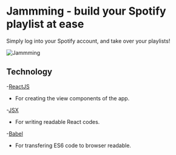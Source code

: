 # Jammming - build your Spotify playlist at ease

Simply log into your Spotify account, and take over your playlists!

![Jammming](https://github.com/ll10524/Jammming/blob/master/Jammming%20Screenshot.png)

## Technology

-[ReactJS](https://facebook.github.io/react/)
  * For creating the view components of the app.

-[JSX](https://facebook.github.io/react/docs/jsx-in-depth.html)
  * For writing readable React codes.
  
-[Babel](https://babeljs.io/)
* For transfering ES6 code to browser readable.
